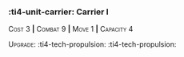 ### :ti4-unit-carrier: **Carrier I**

<span style="font-variant:small-caps;">Cost 3</span> __|__ <span style="font-variant:small-caps;">Combat 9</span> __|__ <span style="font-variant:small-caps;">Move 1</span> __|__ <span style="font-variant:small-caps;">Capacity 4</span>

<span style="font-variant:small-caps;">Upgrade</span>: :ti4-tech-propulsion: :ti4-tech-propulsion:
